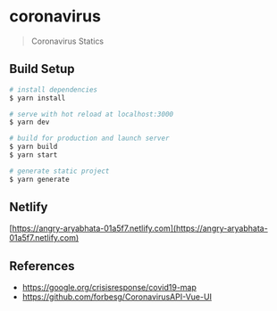 # coronavirus

> Coronavirus Statics

## Build Setup

```bash
# install dependencies
$ yarn install

# serve with hot reload at localhost:3000
$ yarn dev

# build for production and launch server
$ yarn build
$ yarn start

# generate static project
$ yarn generate
```

## Netlify

[https://angry-aryabhata-01a5f7.netlify.com](https://angry-aryabhata-01a5f7.netlify.com)

## References

- https://google.org/crisisresponse/covid19-map
- https://github.com/forbesg/CoronavirusAPI-Vue-UI
